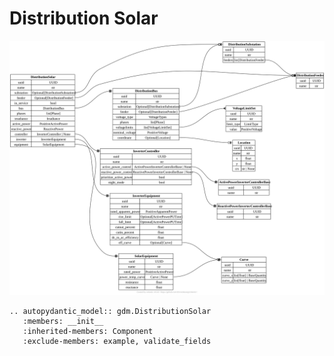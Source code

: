 # Distribution Solar

[![](../../models/DistributionSolar.svg)](../../models/DistributionSolar.svg)

```{eval-rst}
.. autopydantic_model:: gdm.DistributionSolar
   :members: __init__
   :inherited-members: Component
   :exclude-members: example, validate_fields
```